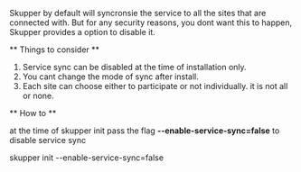 Skupper by default will syncronsie the service to all the sites that are connected with. But for any security reasons, you dont want this to happen, Skupper provides a option to disable it. 

** Things to consider **
1.  Service sync can be disabled at the time of installation only.
2.  You cant change the mode of sync after install.
3.  Each site can choose either to participate or not individually. it is not all or none.

** How to ** 

at the time of skupper init pass the flag **--enable-service-sync=false** to disable service sync

skupper init --enable-service-sync=false
